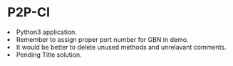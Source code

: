 # P2P-CI
<li> Python3 application.<br>
<li> Remember to assign proper port number for GBN in demo.<br>
<li> It would be better to delete unused methods and unrelavant comments.<br>
<li> Pending Title solution.
